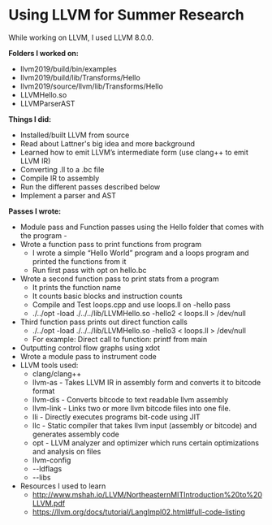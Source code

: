 # Using LLVM for Summer Research

While working on LLVM, I used LLVM 8.0.0.

**Folders I worked on:**
* llvm2019/build/bin/examples
* llvm2019/build/lib/Transforms/Hello
* llvm2019/source/llvm/lib/Transforms/Hello
* LLVMHello.so
* LLVMParserAST

**Things I did:**
* Installed/built LLVM from source
* Read about Lattner's big idea and more background
* Learned how to emit LLVM’s intermediate form (use clang++ to emit LLVM IR)
* Converting .ll to a .bc file
* Compile IR to assembly
* Run the different passes described below
* Implement a parser and AST

**Passes I wrote:**
* Module pass and Function passes using the Hello folder that comes with the program - 
* Wrote a function pass to print functions from program
    - I wrote a simple “Hello World” program and a loops program and printed the functions from it
    - Run first pass with opt on hello.bc
* Wrote a second function pass to print stats from a program
    - It prints the function name
    - It counts basic blocks and instruction counts
    - Compile and Test loops.cpp and use loops.ll on -hello pass
    - ./../opt -load ./../../lib/LLVMHello.so -hello2 < loops.ll > /dev/null
* Third function pass prints out direct function calls
    - ./../opt -load ./../../lib/LLVMHello.so -hello3 < loops.ll > /dev/null
    - For example: Direct call to function: printf from main
* Outputting control flow graphs using xdot
* Wrote a module pass to instrument code
* LLVM tools used:
    - clang/clang++
    - llvm-as - Takes LLVM IR in assembly form and converts it to bitcode format
    - llvm-dis - Converts bitcode to text readable llvm assembly
    - llvm-link - Links two or more llvm bitcode files into one file.
    - lli - Directly executes programs bit-code using JIT
    - llc - Static compiler that takes llvm input (assembly or bitcode) and generates assembly code
    - opt - LLVM analyzer and optimizer which runs certain optimizations and analysis on files
    - llvm-config 
    - --ldflags 
    - --libs
* Resources I used to learn
    - http://www.mshah.io/LLVM/NortheasternMITIntroduction%20to%20LLVM.pdf
    - https://llvm.org/docs/tutorial/LangImpl02.html#full-code-listing

